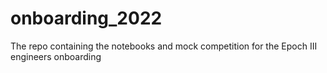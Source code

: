 # onboarding_2022
The repo containing the notebooks and mock competition for the Epoch III engineers onboarding
